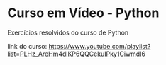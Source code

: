 # Curso em Vídeo - Python

Exercícios resolvidos do curso de Python

link do curso: 
https://www.youtube.com/playlist?list=PLHz_AreHm4dlKP6QQCekuIPky1CiwmdI6